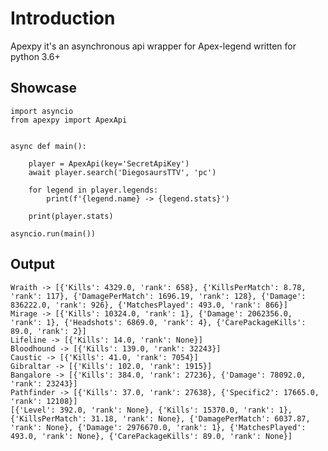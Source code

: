 
# Introduction


Apexpy it's an asynchronous api wrapper for Apex-legend written for python 3.6+

Showcase
-------------


    import asyncio
    from apexpy import ApexApi


    async def main():

        player = ApexApi(key='SecretApiKey')
        await player.search('DiegosaursTTV', 'pc')

        for legend in player.legends:
            print(f'{legend.name} -> {legend.stats}')

        print(player.stats)

    asyncio.run(main())

Output
------

    Wraith -> [{'Kills': 4329.0, 'rank': 658}, {'KillsPerMatch': 8.78, 'rank': 117}, {'DamagePerMatch': 1696.19, 'rank': 128}, {'Damage': 836222.0, 'rank': 926}, {'MatchesPlayed': 493.0, 'rank': 866}]
    Mirage -> [{'Kills': 10324.0, 'rank': 1}, {'Damage': 2062356.0, 'rank': 1}, {'Headshots': 6869.0, 'rank': 4}, {'CarePackageKills': 89.0, 'rank': 2}]
    Lifeline -> [{'Kills': 14.0, 'rank': None}]
    Bloodhound -> [{'Kills': 139.0, 'rank': 32243}]
    Caustic -> [{'Kills': 41.0, 'rank': 7054}]
    Gibraltar -> [{'Kills': 102.0, 'rank': 1915}]
    Bangalore -> [{'Kills': 384.0, 'rank': 27236}, {'Damage': 78092.0, 'rank': 23243}]
    Pathfinder -> [{'Kills': 37.0, 'rank': 27638}, {'Specific2': 17665.0, 'rank': 12108}]
    [{'Level': 392.0, 'rank': None}, {'Kills': 15370.0, 'rank': 1}, {'KillsPerMatch': 31.18, 'rank': None}, {'DamagePerMatch': 6037.87, 'rank': None}, {'Damage': 2976670.0, 'rank': 1}, {'MatchesPlayed': 493.0, 'rank': None}, {'CarePackageKills': 89.0, 'rank': None}]
  